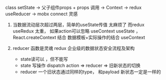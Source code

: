 class setState -> 父子组件props + props 调用 -> Context 
    -> redux useReducer -> mobx connect 灵感
1. 当数据流动层次超过两层，简单的useState传值  太麻烦了
    而redux useRedux 太重， 如果action可以忽略  useContext
    useState ， React.createContext 结合  数据模板+实际操作的结合
    useContext

2. reducer 函数是灵魂
    redux 企业级的数据状态安全流程及架构
    - state读可以  ，但不能写
    - state 写操作  dispatch action => reducer => 旧新状态的切换
    - reducer  一个旧状态通过同样的type， 和payload 新状态一定是一样的